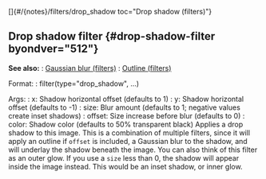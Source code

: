 []{#/{notes}/filters/drop_shadow toc="Drop shadow (filters)"}
## Drop shadow filter {#drop-shadow-filter byondver="512"}
**See also:**
:   [Gaussian blur (filters)](#/%7Bnotes%7D/filters/blur)
:   [Outline (filters)](#/%7Bnotes%7D/filters/outline)
<!-- -->
Format:
:   filter(type=\"drop_shadow\", \...)
<!-- -->
Args:
:   x: Shadow horizontal offset (defaults to 1)
:   y: Shadow horizontal offset (defaults to -1)
:   size: Blur amount (defaults to 1; negative values create inset
    shadows)
:   offset: Size increase before blur (defaults to 0)
:   color: Shadow color (defaults to 50% transparent black)
Applies a drop shadow to this image. This is a combination of multiple
filters, since it will apply an outline if `offset` is included, a
Gaussian blur to the shadow, and will underlay the shadow beneath the
image.
You can also think of this filter as an outer glow.
If you use a `size` less than 0, the shadow will appear inside the image
instead. This would be an inset shadow, or inner glow.